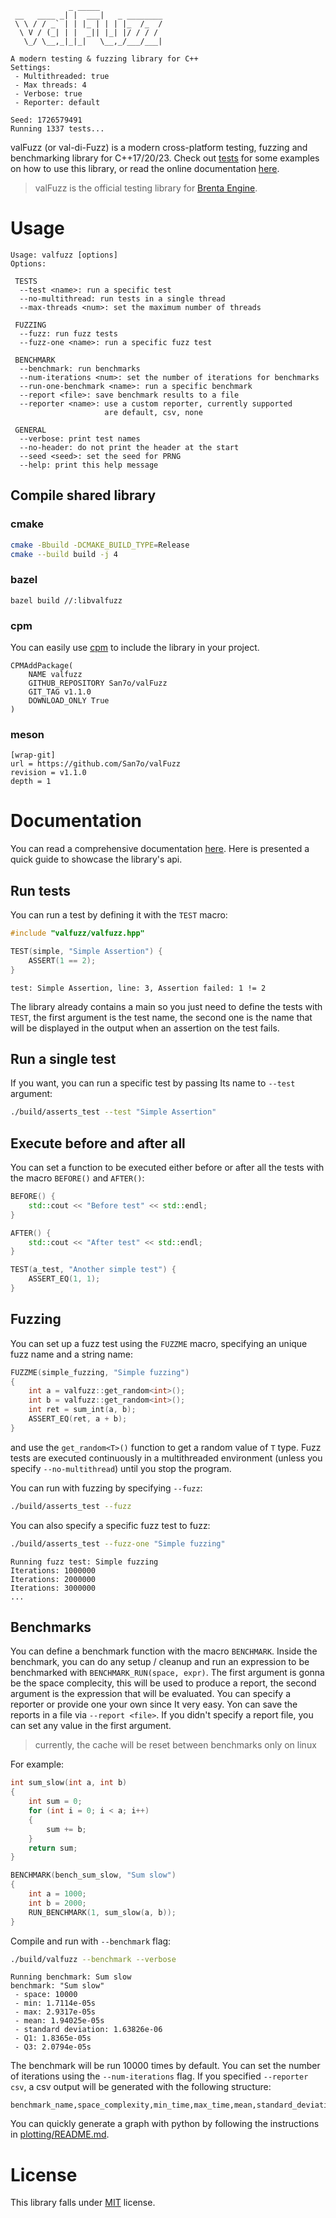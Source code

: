 ```
             _ _____
 __   ____ _| |  ___|   _ ________
 \ \ / / _` | | |_ | | | |_  /_  /
  \ V / (_| | |  _|| |_| |/ / / /
   \_/ \__,_|_|_|   \__,_/___/___|

A modern testing & fuzzing library for C++
Settings:
 - Multithreaded: true
 - Max threads: 4
 - Verbose: true
 - Reporter: default

Seed: 1726579491
Running 1337 tests...
```

valFuzz (or val-di-Fuzz) is a modern cross-platform testing,
fuzzing and benchmarking library for C++17/20/23.
Check out [tests](./tests) for some examples on how to use
this library, or read the online documentation
[here](https://san7o.github.io/brenta-engine-documentation/valfuzz/v1.0/).

> valFuzz is the official testing library for [Brenta Engine](https://github.com/San7o/Brenta-Engine).

# Usage
```
Usage: valfuzz [options]
Options:

 TESTS
  --test <name>: run a specific test
  --no-multithread: run tests in a single thread
  --max-threads <num>: set the maximum number of threads

 FUZZING
  --fuzz: run fuzz tests
  --fuzz-one <name>: run a specific fuzz test

 BENCHMARK
  --benchmark: run benchmarks
  --num-iterations <num>: set the number of iterations for benchmarks
  --run-one-benchmark <name>: run a specific benchmark
  --report <file>: save benchmark results to a file
  --reporter <name>: use a custom reporter, currently supported
                     are default, csv, none

 GENERAL
  --verbose: print test names
  --no-header: do not print the header at the start
  --seed <seed>: set the seed for PRNG
  --help: print this help message
```

## Compile shared library

### cmake

```bash
cmake -Bbuild -DCMAKE_BUILD_TYPE=Release
cmake --build build -j 4
```

### bazel
```
bazel build //:libvalfuzz
```

### cpm
You can easily use [cpm](https://github.com/cpm-cmake/CPM.cmake) to include
the library in your project.
```
CPMAddPackage(
    NAME valfuzz
    GITHUB_REPOSITORY San7o/valFuzz
    GIT_TAG v1.1.0
    DOWNLOAD_ONLY True
)
```

### meson
```
[wrap-git]
url = https://github.com/San7o/valFuzz
revision = v1.1.0
depth = 1
```

# Documentation
You can read a comprehensive documentation
[here](https://san7o.github.io/brenta-engine-documentation/valfuzz/v1.0/).
Here is presented a quick guide to showcase the library's api.

## Run tests
You can run a test by defining it with the `TEST` macro:
```c++
#include "valfuzz/valfuzz.hpp"

TEST(simple, "Simple Assertion") {
    ASSERT(1 == 2);
}
```
```
test: Simple Assertion, line: 3, Assertion failed: 1 != 2
```

The library already contains a main so you just need to
define the tests with `TEST`, the first argument is the
test name, the second one is the name that will be
displayed in the output when an assertion on the test
fails.

## Run a single test

If you want, you can run a specific test by passing
Its name to `--test` argument:
```bash
./build/asserts_test --test "Simple Assertion"
```

## Execute before and after all
You can set a function to be executed either before or after
all the tests with the macro `BEFORE()` and `AFTER()`:
```c++
BEFORE() {
    std::cout << "Before test" << std::endl;
}

AFTER() {
    std::cout << "After test" << std::endl;
}

TEST(a_test, "Another simple test") {
    ASSERT_EQ(1, 1);
}
```

## Fuzzing
You can set up a fuzz test using the `FUZZME` macro, specifying
an unique fuzz name and a string name:
```c++
FUZZME(simple_fuzzing, "Simple fuzzing")
{
    int a = valfuzz::get_random<int>();
    int b = valfuzz::get_random<int>();
    int ret = sum_int(a, b);
    ASSERT_EQ(ret, a + b);
}
```
and use the `get_random<T>()` function to get a random
value of `T` type. Fuzz tests are executed continuously
in a multithreaded environment (unless you specify 
`--no-multithread`) until you stop the program.

You can run with fuzzing by specifying `--fuzz`:
```bash
./build/asserts_test --fuzz
```

You can also specify a specific fuzz test to fuzz:
```bash
./build/asserts_test --fuzz-one "Simple fuzzing"
```
```
Running fuzz test: Simple fuzzing
Iterations: 1000000
Iterations: 2000000
Iterations: 3000000
...
```

## Benchmarks

You can define a benchmark function with the macro `BENCHMARK`.
Inside the benchmark, you can do any setup / cleanup and run
an expression to be benchmarked with `BENCHMARK_RUN(space, expr)`.
The first argument is gonna be the space complecity, this will be used to 
produce a report, the second argument is the expression that will
be evaluated. You can specify a reporter or provide one your
own since It very easy. Yon can save the reports in a file via
`--report <file>`. If you didn't specify a report file, you
can set any value in the first argument.

> currently, the cache will be reset between benchmarks only on linux

For example:
```c++
int sum_slow(int a, int b)
{
    int sum = 0;
    for (int i = 0; i < a; i++)
    {
        sum += b;
    }
    return sum;
}

BENCHMARK(bench_sum_slow, "Sum slow")
{
    int a = 1000;
    int b = 2000;
    RUN_BENCHMARK(1, sum_slow(a, b));
}
```

Compile and run with `--benchmark` flag:
```bash
./build/valfuzz --benchmark --verbose
```
```
Running benchmark: Sum slow
benchmark: "Sum slow"
 - space: 10000
 - min: 1.7114e-05s
 - max: 2.9317e-05s
 - mean: 1.94025e-05s
 - standard deviation: 1.63826e-06
 - Q1: 1.8365e-05s
 - Q3: 2.0794e-05s
```

The benchmark will be run 10000 times by default. You
can set the number of iterations using the `--num-iterations` flag.
If you specified `--reporter csv`, a csv output will be generated
with the following structure:
```
benchmark_name,space_complexity,min_time,max_time,mean,standard_deviation,quantile1,quantile3
```
You can quickly generate a graph with python by following the instructions
in [plotting/README.md](plotting/README.md).

# License

This library falls under [MIT](./LICENSE) license.
